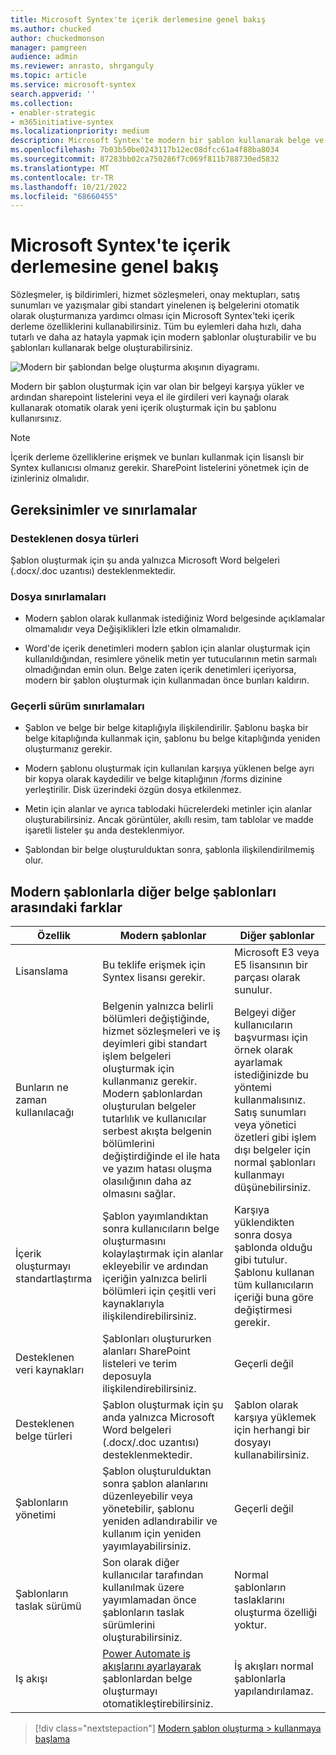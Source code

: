 ```yaml
---
title: Microsoft Syntex'te içerik derlemesine genel bakış
ms.author: chucked
author: chuckedmonson
manager: pamgreen
audience: admin
ms.reviewer: anrasto, shrganguly
ms.topic: article
ms.service: microsoft-syntex
search.appverid: ''
ms.collection:
- enabler-strategic
- m365initiative-syntex
ms.localizationpriority: medium
description: Microsoft Syntex'te modern bir şablon kullanarak belge ve diğer içerik oluşturma hakkında bilgi edinin.
ms.openlocfilehash: 7b03b50be0243117b12ec08dfcc61a4f88ba8034
ms.sourcegitcommit: 87283bb02ca750286f7c069f811b788730ed5832
ms.translationtype: MT
ms.contentlocale: tr-TR
ms.lasthandoff: 10/21/2022
ms.locfileid: "68660455"
---
```

# <a name="overview-of-content-assembly-in-microsoft-syntex"></a>Microsoft Syntex'te içerik derlemesine genel bakış

Sözleşmeler, iş bildirimleri, hizmet sözleşmeleri, onay mektupları, satış sunumları ve yazışmalar gibi standart yinelenen iş belgelerini otomatik olarak oluşturmanıza yardımcı olması için Microsoft Syntex'teki içerik derleme özelliklerini kullanabilirsiniz. Tüm bu eylemleri daha hızlı, daha tutarlı ve daha az hatayla yapmak için modern şablonlar oluşturabilir ve bu şablonları kullanarak belge oluşturabilirsiniz.

![Modern bir şablondan belge oluşturma akışının diyagramı.](../media/content-understanding/content-assembly-diagram.png)

Modern bir şablon oluşturmak için var olan bir belgeyi karşıya yükler ve ardından sharepoint listelerini veya el ile girdileri veri kaynağı olarak kullanarak otomatik olarak yeni içerik oluşturmak için bu şablonu kullanırsınız.

> [!NOTE]
> İçerik derleme özelliklerine erişmek ve bunları kullanmak için lisanslı bir Syntex kullanıcısı olmanız gerekir. SharePoint listelerini yönetmek için de izinleriniz olmalıdır.

## <a name="requirements-and-limitations"></a>Gereksinimler ve sınırlamalar

### <a name="supported-file-types"></a>Desteklenen dosya türleri

Şablon oluşturmak için şu anda yalnızca Microsoft Word belgeleri (.docx/.doc uzantısı) desteklenmektedir.

### <a name="file-limitations"></a>Dosya sınırlamaları

- Modern şablon olarak kullanmak istediğiniz Word belgesinde açıklamalar olmamalıdır veya Değişiklikleri İzle etkin olmamalıdır.

- Word'de içerik denetimleri modern şablon için alanlar oluşturmak için kullanıldığından, resimlere yönelik metin yer tutucularının metin sarmalı olmadığından emin olun. Belge zaten içerik denetimleri içeriyorsa, modern bir şablon oluşturmak için kullanmadan önce bunları kaldırın.

### <a name="current-release-limitations"></a>Geçerli sürüm sınırlamaları

- Şablon ve belge bir belge kitaplığıyla ilişkilendirilir. Şablonu başka bir belge kitaplığında kullanmak için, şablonu bu belge kitaplığında yeniden oluşturmanız gerekir.

- Modern şablonu oluşturmak için kullanılan karşıya yüklenen belge ayrı bir kopya olarak kaydedilir ve belge kitaplığının /forms dizinine yerleştirilir. Disk üzerindeki özgün dosya etkilenmez.

- Metin için alanlar ve ayrıca tablodaki hücrelerdeki metinler için alanlar oluşturabilirsiniz. Ancak görüntüler, akıllı resim, tam tablolar ve madde işaretli listeler şu anda desteklenmiyor.

- Şablondan bir belge oluşturulduktan sonra, şablonla ilişkilendirilmemiş olur.

## <a name="differences-between-modern-templates-and-other-document-templates"></a>Modern şablonlarla diğer belge şablonları arasındaki farklar

|Özellik  |Modern şablonlar  |Diğer şablonlar  |
|---------|---------|---------|
|Lisanslama      |Bu teklife erişmek için Syntex lisansı gerekir.  |Microsoft E3 veya E5 lisansının bir parçası olarak sunulur.  |
|Bunların ne zaman kullanılacağı            | Belgenin yalnızca belirli bölümleri değiştiğinde, hizmet sözleşmeleri ve iş deyimleri gibi standart işlem belgeleri oluşturmak için kullanmanız gerekir. Modern şablonlardan oluşturulan belgeler tutarlılık ve kullanıcılar serbest akışta belgenin bölümlerini değiştirdiğinde el ile hata ve yazım hatası oluşma olasılığının daha az olmasını sağlar.  |Belgeyi diğer kullanıcıların başvurması için örnek olarak ayarlamak istediğinizde bu yöntemi kullanmalısınız. Satış sunumları veya yönetici özetleri gibi işlem dışı belgeler için normal şablonları kullanmayı düşünebilirsiniz.  |
|İçerik oluşturmayı standartlaştırma |Şablon yayımlandıktan sonra kullanıcıların belge oluşturmasını kolaylaştırmak için alanlar ekleyebilir ve ardından içeriğin yalnızca belirli bölümleri için çeşitli veri kaynaklarıyla ilişkilendirebilirsiniz.  |Karşıya yüklendikten sonra dosya şablonda olduğu gibi tutulur. Şablonu kullanan tüm kullanıcıların içeriği buna göre değiştirmesi gerekir.   |
|Desteklenen veri kaynakları     |Şablonları oluştururken alanları SharePoint listeleri ve terim deposuyla ilişkilendirebilirsiniz.   |Geçerli değil   |
|Desteklenen belge türleri    |Şablon oluşturmak için şu anda yalnızca Microsoft Word belgeleri (.docx/.doc uzantısı) desteklenmektedir.  |Şablon olarak karşıya yüklemek için herhangi bir dosyayı kullanabilirsiniz.   |
|Şablonların yönetimi    |Şablon oluşturulduktan sonra şablon alanlarını düzenleyebilir veya yönetebilir, şablonu yeniden adlandırabilir ve kullanım için yeniden yayımlayabilirsiniz.  |Geçerli değil   |
|Şablonların taslak sürümü |Son olarak diğer kullanıcılar tarafından kullanılmak üzere yayımlamadan önce şablonların taslak sürümlerini oluşturabilirsiniz.   |Normal şablonların taslaklarını oluşturma özelliği yoktur.  |
|Iş akışı   |[Power Automate iş akışlarını ayarlayarak](automate-document-generation.md) şablonlardan belge oluşturmayı otomatikleştirebilirsiniz.  |İş akışları normal şablonlarla yapılandırılamaz.  |

> [!div class="nextstepaction"]
> [Modern şablon oluşturma > kullanmaya başlama](content-assembly-modern-template.md)



 

